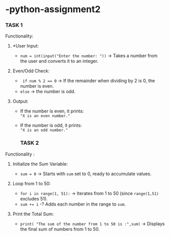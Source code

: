 # -python-assignment2
### TASK 1
Functionality:
1. *User Input: 
   - `num = int(input("Enter the number: "))` -> Takes a number from the user and converts it to an integer.

2. Even/Odd Check: 
   - ` if num % 2 == 0` -> If the remainder when dividing by 2 is 0, the number is even.
   - `else` -> the number is odd.

3. Output: 
   - If the number is even, it prints:  
     `"X is an even number."`  
   - If the number is odd, it prints:  
     `"X is an odd number."`


     ### TASK 2
     
Functionality :
1. Initialize the Sum Variable:  
   - `sum = 0` -> Starts with `sum` set to 0, ready to accumulate values.

2. Loop from 1 to 50:
   - `for i in range(1, 51):` -> Iterates from 1 to 50 (since `range(1,51)` excludes 51).
   - `sum += i` -? Adds each number in the range to `sum`.

3. Print the Total Sum: 
   - `print( "The sum of the number from 1 to 50 is :",sum)` -> Displays the final sum of numbers from 1 to 50.



